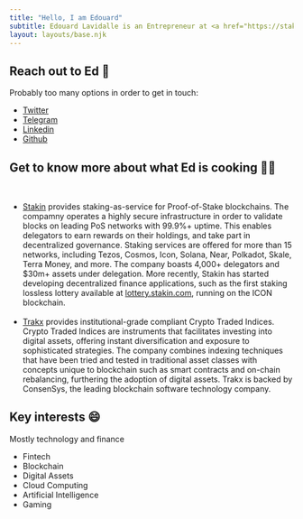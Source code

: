 ```yaml
---
title: "Hello, I am Edouard"
subtitle: Edouard Lavidalle is an Entrepreneur at <a href="https://stakin.com">Stakin.com</a> and <a href="https://trakx.io/">Trakx.io</a>.
layout: layouts/base.njk
---
```


## Reach out to Ed 💌

Probably too many options in order to get in touch:

- [Twitter](https://twitter.com/EdouardL)
- [Telegram](https://t.me/edouardlvdl)
- [Linkedin](https://www.linkedin.com/in/edouardlavidalle/)
- [Github](https://github.com/EdouardLvdl)

## Get to know more about what Ed is cooking 👨‍🍳

<br/>

- [Stakin](https://stakin.com) provides staking-as-service for Proof-of-Stake blockchains. The compamny operates a highly secure infrastructure in order to validate blocks on leading PoS networks with 99.9%+ uptime. This enables delegators to earn rewards on their holdings, and take part in decentralized governance. Staking services are offered for more than 15 networks, including Tezos, Cosmos, Icon, Solana, Near, Polkadot, Skale, Terra Money, and more. The company boasts 4,000+ delegators and \$30m+ assets under delegation. More recently, Stakin has started developing decentralized finance applications, such as the first staking lossless lottery available at [lottery.stakin.com](https://lottery.stakin.com), running on the ICON blockchain.  
  <br/>
- [Trakx](https://trakx.io/) provides institutional-grade compliant Crypto Traded Indices. Crypto Traded Indices are instruments that facilitates investing into digital assets, offering instant diversification and exposure to sophisticated strategies. The company combines indexing techniques that have been tried and tested in traditional asset classes with concepts unique to blockchain such as smart contracts and on-chain rebalancing, furthering the adoption of digital assets. Trakx is backed by ConsenSys, the leading blockchain software technology company.

## Key interests 😄

Mostly technology and finance

- Fintech
- Blockchain
- Digital Assets
- Cloud Computing
- Artificial Intelligence
- Gaming
